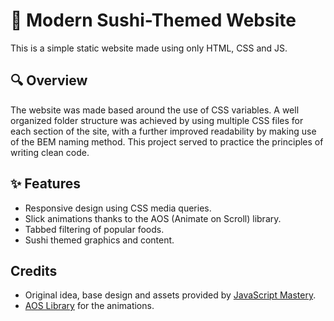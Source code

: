 # 🍣 Modern Sushi-Themed Website
This is a simple static website made using only HTML, CSS and JS.

## 🔍 Overview
The website was made based around the use of CSS variables. A well organized folder structure was achieved by using multiple CSS files for each section of the site, 
with a further improved readability by making use of the BEM naming method. This project served to practice the principles of writing clean code.

## ✨ Features
- Responsive design using CSS media queries.
- Slick animations thanks to the AOS (Animate on Scroll) library.
- Tabbed filtering of popular foods.
- Sushi themed graphics and content.

## Credits
- Original idea, base design and assets provided by [JavaScript Mastery](https://www.youtube.com/@javascriptmastery).
- [AOS Library](https://michalsnik.github.io/aos/) for the animations.
